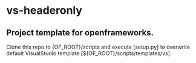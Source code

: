 # vs-headeronly
## Project template for openframeworks.

Clone this repo to {OF_ROOT}/scripts and execute [setup.py] to overwrite default VisualStudio template [\${OF_ROOT}/scripts/templates/vs].
